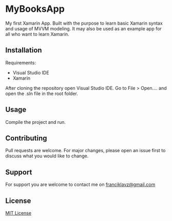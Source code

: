 # MyBooksApp
My first Xamarin App. Built with the purpose to learn basic Xamarin syntax and usage of MVVM modeling. It may also be used as an example app for all who want to learn Xamarin.

## Installation
Requirements:
- Visual Studio IDE
- Xamarin

After cloning the repository open Visual Studio IDE. Go to File > Open.... and open the .sln file in the root folder.

## Usage
Compile the project and run.

## Contributing
Pull requests are welcome. For major changes, please open an issue first to discuss what you would like to change.

## Support
For support you are welcome to contact me on franciklavz@gmail.com 

## License
[MIT License](https://github.com/franci98/MyBooksApp/LICENSE)
